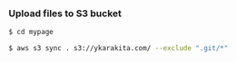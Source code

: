 ### Upload files to S3 bucket

```bash
$ cd mypage

$ aws s3 sync . s3://ykarakita.com/ --exclude ".git/*"
```
